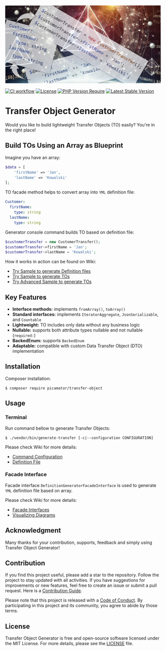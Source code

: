 ![Transfer Object Generator](doc/img/transfer-object-generator.jpg)

[![CI workflow](https://github.com/picamator/transfer-object/actions/workflows/ci.yml/badge.svg?event=push)](https://github.com/picamator/transfer-object/actions)
[![License](https://poser.pugx.org/picamator/transfer-object/license)](https://packagist.org/packages/picamator/transfer-object)
[![PHP Version Require](https://poser.pugx.org/picamator/transfer-object/require/php)](https://packagist.org/packages/picamator/transfer-object)
[![Latest Stable Version](https://poser.pugx.org/picamator/transfer-object/v)](https://packagist.org/packages/picamator/transfer-object)

Transfer Object Generator
==========================

Would you like to build lightweight Transfer Objects (TO) easily?
You're in the right place!

Build TOs Using an Array as Blueprint
------------------------------------

Imagine you have an array:
```php
$data = [
    'firstName' => 'Jan',
    'lastName' => 'Kowalski'
];
```

TO facade method helps to convert array into `YML` definition file:
```yml
Customer:
  firstName:
    type: string
  lastName:
    type: string
```

Generator console command builds TO based on definition file:
```php
$customerTransfer = new CustomerTransfer();
$customerTransfer->firstName = 'Jan';
$customerTransfer->lastName = 'Kowalski';
```

How it works in action can be found on Wiki:
 - [Try Sample to generate Definition files](/doc/samples/try-definition-generator.php)
 - [Try Sample to generate TOs](/doc/samples/try-transfer-generator.php)
 - [Try Advanced Sample to generate TOs](/doc/samples/try-advanced-transfer-generator.php)

Key Features
------------

* **Interface methods:** implements `fromArray()`, `toArray()`
* **Standard interfaces:** implements `IteratorAggregate`, `JsonSerializable`, and `Countable`
* **Lightweight:** TO includes only data without any business logic
* **Nullable:** supports both attribute types nullable and not nullable (`required:`)
* **BackedEnum:** supports `BackedEnum`
* **Adaptable:** compatible with custom Data Transfer Object (DTO) implementation

Installation
------------

Composer installation:

```shell
$ composer require picamator/transfer-object
```

Usage
-----

### Terminal

Run command bellow to generate Transfer Objects:

```shell
$ ./vendor/bin/generate-transfer [-c|--configuration CONFIGURATION]
```

Please check Wiki for more details:
- [Command Configuration](https://github.com/picamator/transfer-object/wiki/Command-Configuration)
- [Definition File](https://github.com/picamator/transfer-object/wiki/Definition-File)

### Facade Interface

Facade interface `DefinitionGeneratorFacadeInterface` is used to generate `YML` definition file
based on array.

Please check Wiki for more details:
- [Facade Interfaces](https://github.com/picamator/transfer-object/wiki/Facade-Interfaces)
- [Visualizing Diagrams](https://github.com/picamator/transfer-object/wiki/Visualising-Diagrams)

Acknowledgment
--------------

Many thanks for your contribution, supports, feedback and simply using Transfer Object Generator!

Contribution
------------

If you find this project useful, please add a star to the repository. Follow the project to stay updated with all activities.
If you have suggestions for improvements or new features, feel free to create an issue or submit a pull request.
Here is a [Contribution Guide](CONTRIBUTING.md).

Please note that this project is released with a [Code of Conduct](CODE_OF_CONDUCT.md).
By participating in this project and its community, you agree to abide by those terms.

License
-------

Transfer Object Generator is free and open-source software licensed under the MIT License.
For more details, please see the [LICENSE](LICENSE) file.

